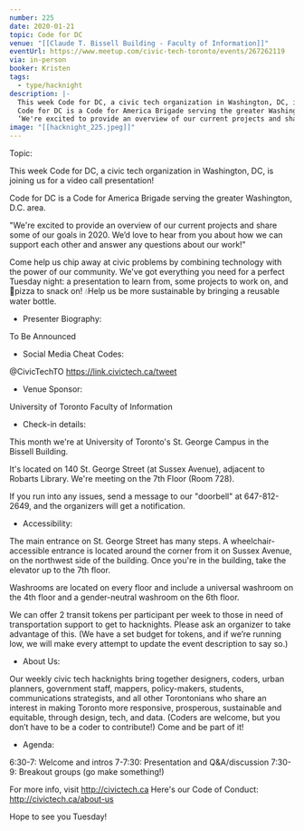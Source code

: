 ```yaml
---
number: 225
date: 2020-01-21
topic: Code for DC
venue: "[[Claude T. Bissell Building - Faculty of Information]]"
eventUrl: https://www.meetup.com/civic-tech-toronto/events/267262119
via: in-person
booker: Kristen
tags:
  - type/hacknight
description: |-
  This week Code for DC, a civic tech organization in Washington, DC, is joining us for a video call presentation!
  Code for DC is a Code for America Brigade serving the greater Washington, D.C. area.
  ‘We're excited to provide an overview of our current projects and share some of our goals in 2020. We’d love to hear from you about how we can support each other and answer any questions about our work!’
image: "[[hacknight_225.jpeg]]"
---
```


Topic:

This week Code for DC, a civic tech organization in Washington, DC, is joining us for a video call presentation!

Code for DC is a Code for America Brigade serving the greater Washington, D.C. area.

"We're excited to provide an overview of our current projects and share some of our goals in 2020. We’d love to hear from you about how we can support each other and answer any questions about our work!"

Come help us chip away at civic problems by combining technology with the power of our community. We've got everything you need for a perfect Tuesday night: a presentation to learn from, some projects to work on, and 🍕pizza to snack on! 💧Help us be more sustainable by bringing a reusable water bottle.

+ Presenter Biography:

To Be Announced

+ Social Media Cheat Codes:

@CivicTechTO
https://link.civictech.ca/tweet

+ Venue Sponsor:

University of Toronto Faculty of Information

+ Check-in details:

This month we're at University of Toronto's St. George Campus in the Bissell Building.

It's located on 140 St. George Street (at Sussex Avenue), adjacent to Robarts Library. We're meeting on the 7th Floor (Room 728).

If you run into any issues, send a message to our "doorbell" at 647-812-2649, and the organizers will get a notification.

+ Accessibility:

The main entrance on St. George Street has many steps. A wheelchair-accessible entrance is located around the corner from it on Sussex Avenue, on the northwest side of the building. Once you're in the building, take the elevator up to the 7th floor.

Washrooms are located on every floor and include a universal washroom on the 4th floor and a gender-neutral washroom on the 6th floor.

We can offer 2 transit tokens per participant per week to those in need of transportation support to get to hacknights. Please ask an organizer to take advantage of this. (We have a set budget for tokens, and if we’re running low, we will make every attempt to update the event description to say so.)

+ About Us:

Our weekly civic tech hacknights bring together designers, coders, urban planners, government staff, mappers, policy-makers, students, communications strategists, and all other Torontonians who share an interest in making Toronto more responsive, prosperous, sustainable and equitable, through design, tech, and data. (Coders are welcome, but you don’t have to be a coder to contribute!) Come and be part of it!

+ Agenda:

6:30-7: Welcome and intros
7-7:30: Presentation and Q&A/discussion
7:30-9: Breakout groups (go make something!)

For more info, visit http://civictech.ca
Here's our Code of Conduct: http://civictech.ca/about-us

Hope to see you Tuesday!